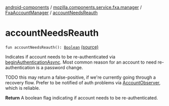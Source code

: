 [android-components](../../index.md) / [mozilla.components.service.fxa.manager](../index.md) / [FxaAccountManager](index.md) / [accountNeedsReauth](./account-needs-reauth.md)

# accountNeedsReauth

`fun accountNeedsReauth(): `[`Boolean`](https://kotlinlang.org/api/latest/jvm/stdlib/kotlin/-boolean/index.html) [(source)](https://github.com/mozilla-mobile/android-components/blob/master/components/service/firefox-accounts/src/main/java/mozilla/components/service/fxa/manager/FxaAccountManager.kt#L442)

Indicates if account needs to be re-authenticated via [beginAuthenticationAsync](begin-authentication-async.md).
Most common reason for an account to need re-authentication is a password change.

TODO this may return a false-positive, if we're currently going through a recovery flow.
Prefer to be notified of auth problems via [AccountObserver](../../mozilla.components.concept.sync/-account-observer/index.md), which is reliable.

**Return**
A boolean flag indicating if account needs to be re-authenticated.

